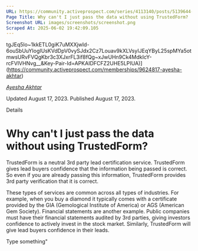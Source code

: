 ```yaml
---
URL: https://community.activeprospect.com/series/4113140/posts/5139644-why-can-t-i-just-pass-the-data-without-using-trustedform
Page Title: Why can't I just pass the data without using TrustedForm?
Screenshot URL: images/screenshots/screenshot.png
Scraped At: 2025-06-02 19:42:09.105
---
```

tgJEq5lo~1kkETL0giK7uMXXjwId-6ouSbUuYIogIUsKVdDpV0vySJdx2Cz7Louav9kXLVsyIJEqYByL25spMYa5otmwsURvFVQgKbr3c3XJxrFL3if8fQg~xJwUHn9Ck4MdkIcY-rcFVlVHNvg__&Key-Pair-Id=APKAIDFCFZ2UHE5LPIUA)](https://community.activeprospect.com/memberships/9624817-ayesha-akhtar)

[_Ayesha Akhtar_](https://community.activeprospect.com/memberships/9624817-ayesha-akhtar)

Updated August 17, 2023. Published August 17, 2023.

Details

# Why can't I just pass the data without using TrustedForm?

TrustedForm is a neutral 3rd party lead certification service. TrustedForm gives lead buyers confidence that the information being passed is correct. So even if you are already passing this information, TrustedForm provides 3rd party verification that it is correct.

These types of services are common across all types of industries. For example, when you buy a diamond it typically comes with a certificate provided by the GIA (Gemological Institute of America) or AGS (American Gem Society). Financial statements are another example. Public companies must have their financial statements audited by 3rd parties, giving investors confidence to actively invest in the stock market. Similarly, TrustedForm will give lead buyers confidence in their leads.

Type something"
